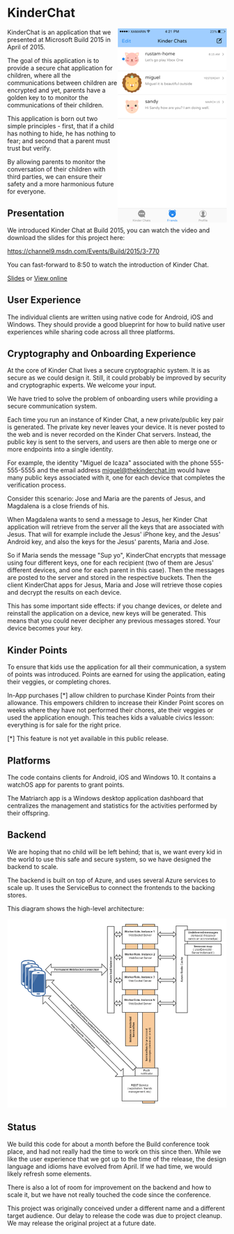﻿KinderChat
===========

<img align="right" src="Shot.png" width="250">

KinderChat is an application that we presented at Microsoft Build 2015 in April of 2015.

The goal of this application is to provide a secure chat application for children, where
all the communications between children are encrypted and yet, parents have a golden key to
to monitor the communications of their children.

This application is born out two simple principles - first, that if a child 
has nothing to hide, he has nothing to fear; and second that a parent must
trust but verify. 

By allowing parents to monitor the conversation of their children with third parties, we can 
ensure their safety and a more harmonious future for everyone.

Presentation
------------

We introduced Kinder Chat at Build 2015, you can watch the video and download the 
slides for this project here:

https://channel9.msdn.com/Events/Build/2015/3-770

You can fast-forward to 8:50 to watch the introduction of Kinder Chat.

[Slides](http://video.ch9.ms/sessions/build/2015/3-770.pptx) or [View online](http://view.officeapps.live.com/op/view.aspx?src=http%3a%2f%2fvideo.ch9.ms%2fsessions%2fbuild%2f2015%2f3-770.pptx)


User Experience
---------------

The individual clients are written using native code for Android, iOS and Windows.  They should
provide a good blueprint for how to build native user experiences while sharing code across
all three platforms.


Cryptography and Onboarding Experience
--------------------------------------

At the core of Kinder Chat lives a secure cryptographic system.  It is as secure as we could
design it. Still, it could probably be improved by security and cryptographic experts.  We welcome your
input.

We have tried to solve the problem of onboarding users while providing a secure communication
system.   

Each time you run an instance of Kinder Chat, a new private/public key pair is generated.  The
private key never leaves your device.  It is never posted to the web and is never recorded on the
Kinder Chat servers. Instead, the public key is sent to the servers, and users are then able
to merge one or more endpoints into a single identity.

For example, the identity "Miguel de Icaza" associated with the phone 555-555-5555 and the
email address miguel@thekinderchat.im would have many public keys associated with it, one
for each device that completes the verification process.   

Consider this scenario: Jose and Maria are the parents of Jesus, and Magdalena is a close 
friends of his.  

When Magdalena wants to send a message to Jesus, her Kinder Chat application will retrieve
from the server all the keys that are associated with Jesus.  That will for example include
the Jesus' iPhone key, and the Jesus' Android key, and also the keys for the Jesus' parents,
Maria and Jose.  

So if Maria sends the message "Sup yo", KinderChat encrypts that message using four
different keys, one for each recipient (two of them are Jesus' different devices, and 
one for each parent in this case).  Then the messages are posted to the server and stored
in the respective buckets.  Then the client KinderChat apps for Jesus, Maria and Jose
will retrieve those copies and decrypt the results on each device.

This has some important side effects: if you change devices, or delete and reinstall the
application on a device, new keys will be generated.  This means that you could never
decipher any previous messages stored.   Your device becomes your key.

Kinder Points
-------------

To ensure that kids use the application for all their communication, a system of points was
introduced. Points are earned for using the application, eating their veggies, or completing chores.

In-App purchases [*] allow children to purchase Kinder Points from their allowance.  This 
empowers children to increase their Kinder Point scores on weeks where they have not 
performed their chores, ate their veggies or used the application enough.  This teaches
kids a valuable civics lesson: everything is for sale for the right price.

[*] This feature is not yet available in this public release.

Platforms
---------

The code contains clients for Android, iOS and Windows 10.  It contains a watchOS app for
parents to grant points.

The Matriarch app is a Windows desktop application dashboard that centralizes the management
and statistics for the activities performed by their offspring.

Backend
-------

We are hoping that no child will be left behind; that is, we want every kid in the world to
use this safe and secure system, so we have designed the backend to scale.   

The backend is built on top of Azure, and uses several Azure services to scale up.  It uses
the ServiceBus to connect the frontends to the backing stores.

This diagram shows the high-level architecture:

![KinderChat Backend](KinderChatWorkerRole/KinderChat.WorkerRole.SocketServer/diagram.png)

Status
------

We build this code for about a month before the Build conference took place, and had not
really had the time to work on this since then.  While we like the user experience that 
we got up to the time of the release, the design language and idioms have evolved from
April.  If we had time, we would likely refresh some elements.

There is also a lot of room for improvement on the backend and how to scale it, but we have not
really touched the code since the conference.

This project was originally conceived under a different name and a different target audience.  Our delay
to release the code was due to project cleanup.  We may release the original project at a future date.
